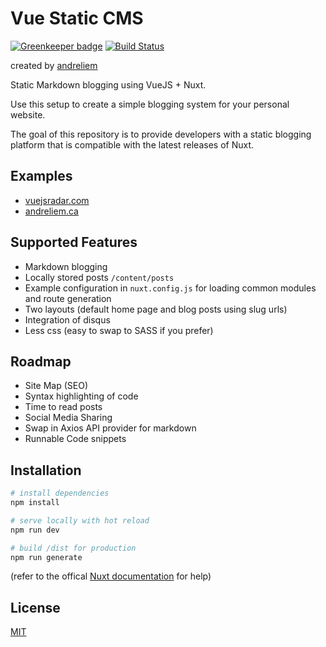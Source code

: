 # Vue Static CMS 

[![Greenkeeper badge](https://badges.greenkeeper.io/dhavalwd/dhavalvyas.svg)](https://greenkeeper.io/) [![Build Status](https://travis-ci.com/dhavalwd/dhavalvyas.svg?branch=master)](https://travis-ci.com/dhavalwd/dhavalvyas)

created by [andreliem](https://twitter.com/andreliem) 

Static Markdown blogging using VueJS + Nuxt. 

Use this setup to create a simple blogging system for your personal website.

The goal of this repository is to provide developers with a static blogging platform that is compatible with
the latest releases of Nuxt. 

## Examples
- [vuejsradar.com](http://vuejsradar.com)
- [andreliem.ca](http://andreliem.ca)


## Supported Features
- Markdown blogging
- Locally stored posts `/content/posts`
- Example configuration in `nuxt.config.js` for loading common modules and route generation
- Two layouts (default home page and blog posts using slug urls) 
- Integration of disqus
- Less css (easy to swap to SASS if you prefer)

## Roadmap
- Site Map (SEO) 
- Syntax highlighting of code
- Time to read posts
- Social Media Sharing
- Swap in Axios API provider for markdown  
- Runnable Code snippets

## Installation 

``` bash
# install dependencies
npm install

# serve locally with hot reload 
npm run dev

# build /dist for production 
npm run generate 

```
(refer to the offical [Nuxt documentation](https://nuxtjs.org) for help)



## License

[MIT](http://opensource.org/licenses/MIT)

